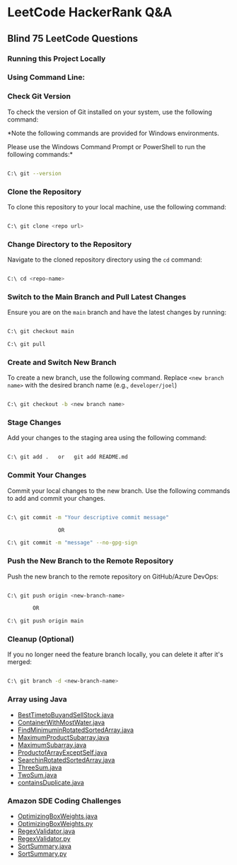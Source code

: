 # LeetCode HackerRank Q&A

## Blind 75 LeetCode Questions

### Running this Project Locally

### Using Command Line:

### Check Git Version

 

To check the version of Git installed on your system, use the following command:

 

*Note the following commands are provided for Windows environments.

Please use the Windows Command Prompt or PowerShell to run the following commands:*

 

```sh

C:\ git --version

```

 

### Clone the Repository

 

To clone this repository to your local machine, use the following command:

 

```sh

C:\ git clone <repo url>

```

 

### Change Directory to the Repository

 

Navigate to the cloned repository directory using the `cd` command:

 

```sh

C:\ cd <repo-name>

```

 

### Switch to the Main Branch and Pull Latest Changes

 

Ensure you are on the `main` branch and have the latest changes by running:

 

```sh

C:\ git checkout main

C:\ git pull

```

 

### Create and Switch New Branch

 

To create a new branch, use the following command. Replace `<new branch name>` with the desired branch name (e.g., `developer/joel`)

```sh

C:\ git checkout -b <new branch name>

```

 

### Stage Changes

 

Add your changes to the staging area using the following command:

 

```sh

C:\ git add .   or   git add README.md


```

 

### Commit Your Changes

 

Commit your local changes to the new branch. Use the following commands to add and commit your changes.

 

```sh

C:\ git commit -m "Your descriptive commit message"

                OR

C:\ git commit -m "message" --no-gpg-sign
```

 

### Push the New Branch to the Remote Repository

 

Push the new branch to the remote repository on GitHub/Azure DevOps:

 

```sh

C:\ git push origin <new-branch-name>

        OR

C:\ git push origin main
```

 

### Cleanup (Optional)

 

If you no longer need the feature branch locally, you can delete it after it's merged:

 

```sh

C:\ git branch -d <new-branch-name>

```

### Array using Java

- [BestTimetoBuyandSellStock.java](https://github.com/JoelTiku/LeetCode-HackerRank-Coding-Solutions/blob/main/Array/BestTimetoBuyandSellStock.java)
- [ContainerWithMostWater.java](https://github.com/JoelTiku/LeetCode-HackerRank-Coding-Solutions/blob/main/Array/ContainerWithMostWater.java)
- [FindMinimuminRotatedSortedArray.java](https://github.com/JoelTiku/LeetCode-HackerRank-Coding-Solutions/blob/main/Array/FindMinimuminRotatedSortedArray.java)
- [MaximumProductSubarray.java](https://github.com/JoelTiku/LeetCode-HackerRank-Coding-Solutions/blob/main/Array/MaximumProductSubarray.java)
- [MaximumSubarray.java](https://github.com/JoelTiku/LeetCode-HackerRank-Coding-Solutions/blob/main/Array/MaximumSubarray.java)
- [ProductofArrayExceptSelf.java](https://github.com/JoelTiku/LeetCode-HackerRank-Coding-Solutions/blob/main/Array/ProductofArrayExceptSelf.java)
- [SearchinRotatedSortedArray.java](https://github.com/JoelTiku/LeetCode-HackerRank-Coding-Solutions/blob/main/Array/SearchinRotatedSortedArray.java)
- [ThreeSum.java](https://github.com/JoelTiku/LeetCode-HackerRank-Coding-Solutions/blob/main/Array/ThreeSum.java)
- [TwoSum.java](https://github.com/JoelTiku/LeetCode-HackerRank-Coding-Solutions/blob/main/Array/TwoSum.java)
- [containsDuplicate.java](https://github.com/JoelTiku/LeetCode-HackerRank-Coding-Solutions/blob/main/Array/containsDuplicate.java)







### Amazon SDE Coding Challenges

- [OptimizingBoxWeights.java](https://github.com/JoelTiku/LeetCode-HackerRank-Coding-Solutions/blob/main/Companies/Amazon/OptimizingBoxWeights.java)
- [OptimizingBoxWeights.py](https://github.com/JoelTiku/LeetCode-HackerRank-Coding-Solutions/blob/main/Companies/Amazon/OptimizingBoxWeights.py)
- [RegexValidator.java](https://github.com/JoelTiku/LeetCode-HackerRank-Coding-Solutions/blob/main/Companies/Amazon/RegexValidator.java)
- [RegexValidator.py](https://github.com/JoelTiku/LeetCode-HackerRank-Coding-Solutions/blob/main/Companies/Amazon/RegexValidator.py)
- [SortSummary.java](https://github.com/JoelTiku/LeetCode-HackerRank-Coding-Solutions/blob/main/Companies/Amazon/SortSummary.java)
- [SortSummary.py](https://github.com/JoelTiku/LeetCode-HackerRank-Coding-Solutions/blob/main/Companies/Amazon/SortSummary.py)